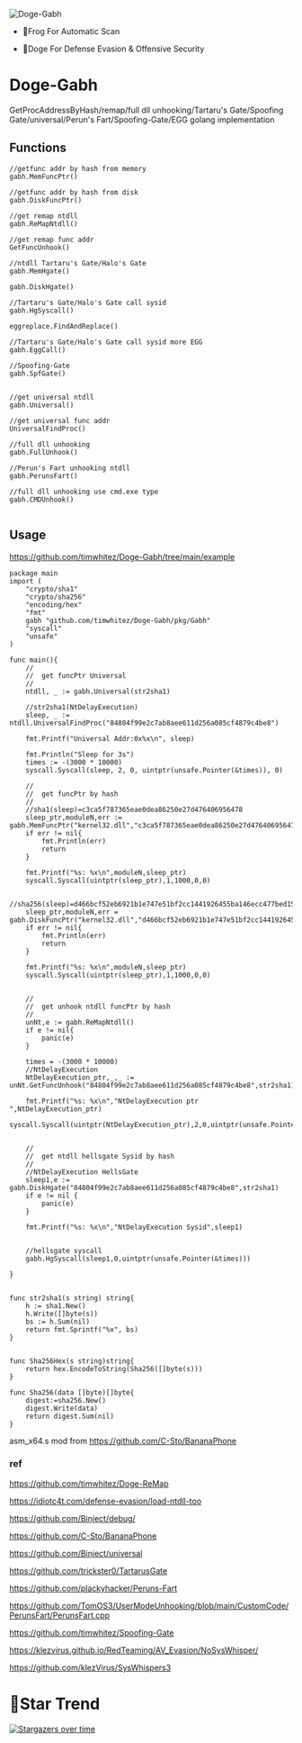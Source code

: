 ![Doge-Gabh](https://socialify.git.ci/timwhitez/Doge-Gabh/image?description=1&font=Raleway&forks=1&issues=1&language=1&logo=https%3A%2F%2Favatars1.githubusercontent.com%2Fu%2F36320909&owner=1&pattern=Circuit%20Board&stargazers=1&theme=Light)

- 🐸Frog For Automatic Scan

- 🐶Doge For Defense Evasion & Offensive Security

# Doge-Gabh
GetProcAddressByHash/remap/full dll unhooking/Tartaru's Gate/Spoofing Gate/universal/Perun's Fart/Spoofing-Gate/EGG golang implementation

## Functions
```
//getfunc addr by hash from memory
gabh.MemFuncPtr()

//getfunc addr by hash from disk
gabh.DiskFuncPtr()

//get remap ntdll
gabh.ReMapNtdll()

//get remap func addr
GetFuncUnhook()

//ntdll Tartaru's Gate/Halo's Gate
gabh.MemHgate()

gabh.DiskHgate()

//Tartaru's Gate/Halo's Gate call sysid
gabh.HgSyscall()

eggreplace.FindAndReplace()

//Tartaru's Gate/Halo's Gate call sysid more EGG
gabh.EggCall()

//Spoofing-Gate
gabh.SpfGate()


//get universal ntdll
gabh.Universal()

//get universal func addr
UniversalFindProc()

//full dll unhooking
gabh.FullUnhook()

//Perun's Fart unhooking ntdll
gabh.PerunsFart()

//full dll unhooking use cmd.exe type
gabh.CMDUnhook()


```

## Usage
https://github.com/timwhitez/Doge-Gabh/tree/main/example

```
package main
import (
	"crypto/sha1"
	"crypto/sha256"
	"encoding/hex"
	"fmt"
	gabh "github.com/timwhitez/Doge-Gabh/pkg/Gabh"
	"syscall"
	"unsafe"
)

func main(){
	//
	//	get funcPtr Universal
	//
	ntdll, _ := gabh.Universal(str2sha1)

	//str2sha1(NtDelayExecution)
	sleep, _ := ntdll.UniversalFindProc("84804f99e2c7ab8aee611d256a085cf4879c4be8")

	fmt.Printf("Universal Addr:0x%x\n", sleep)

	fmt.Println("Sleep for 3s")
	times := -(3000 * 10000)
	syscall.Syscall(sleep, 2, 0, uintptr(unsafe.Pointer(&times)), 0)

	//
	//	get funcPtr by hash
	//
	//sha1(sleep)=c3ca5f787365eae0dea86250e27d476406956478
	sleep_ptr,moduleN,err := gabh.MemFuncPtr("kernel32.dll","c3ca5f787365eae0dea86250e27d476406956478",str2sha1)
	if err != nil{
		fmt.Println(err)
		return
	}

	fmt.Printf("%s: %x\n",moduleN,sleep_ptr)
	syscall.Syscall(uintptr(sleep_ptr),1,1000,0,0)

	//sha256(sleep)=d466bcf52eb6921b1e747e51bf2cc1441926455ba146ecc477bed1574e44f9c0
	sleep_ptr,moduleN,err = gabh.DiskFuncPtr("kernel32.dll","d466bcf52eb6921b1e747e51bf2cc1441926455ba146ecc477bed1574e44f9c0",Sha256Hex)
	if err != nil{
		fmt.Println(err)
		return
	}

	fmt.Printf("%s: %x\n",moduleN,sleep_ptr)
	syscall.Syscall(uintptr(sleep_ptr),1,1000,0,0)


	//
	//	get unhook ntdll funcPtr by hash
	//
	unNt,e := gabh.ReMapNtdll()
	if e != nil{
		panic(e)
	}
	
	times = -(3000 * 10000)
	//NtDelayExecution
	NtDelayExecution_ptr,_,_ := unNt.GetFuncUnhook("84804f99e2c7ab8aee611d256a085cf4879c4be8",str2sha1)

	fmt.Printf("%s: %x\n","NtDelayExecution ptr ",NtDelayExecution_ptr)
	syscall.Syscall(uintptr(NtDelayExecution_ptr),2,0,uintptr(unsafe.Pointer(&times)),0)


	//
	//	get ntdll hellsgate Sysid by hash
	//
	//NtDelayExecution HellsGate
	sleep1,e := gabh.DiskHgate("84804f99e2c7ab8aee611d256a085cf4879c4be8",str2sha1)
	if e != nil {
		panic(e)
	}

	fmt.Printf("%s: %x\n","NtDelayExecution Sysid",sleep1)


	//hellsgate syscall
	gabh.HgSyscall(sleep1,0,uintptr(unsafe.Pointer(&times)))

}


func str2sha1(s string) string{
	h := sha1.New()
	h.Write([]byte(s))
	bs := h.Sum(nil)
	return fmt.Sprintf("%x", bs)
}


func Sha256Hex(s string)string{
	return hex.EncodeToString(Sha256([]byte(s)))
}

func Sha256(data []byte)[]byte{
	digest:=sha256.New()
	digest.Write(data)
	return digest.Sum(nil)
}

```

asm_x64.s mod from https://github.com/C-Sto/BananaPhone


### ref
https://github.com/timwhitez/Doge-ReMap

https://idiotc4t.com/defense-evasion/load-ntdll-too

https://github.com/Binject/debug/

https://github.com/C-Sto/BananaPhone

https://github.com/Binject/universal

https://github.com/trickster0/TartarusGate

https://github.com/plackyhacker/Peruns-Fart

https://github.com/TomOS3/UserModeUnhooking/blob/main/CustomCode/PerunsFart/PerunsFart.cpp

https://github.com/timwhitez/Spoofing-Gate

https://klezvirus.github.io/RedTeaming/AV_Evasion/NoSysWhisper/

https://github.com/klezVirus/SysWhispers3

# 🚀Star Trend
[![Stargazers over time](https://starchart.cc/timwhitez/Doge-Gabh.svg)](https://starchart.cc/timwhitez/Doge-Gabh)


